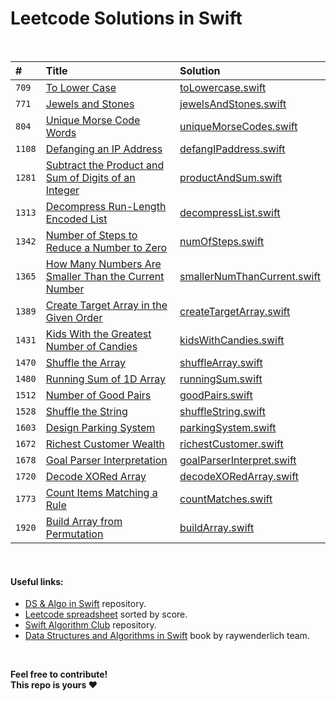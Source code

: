 # Leetcode Solutions in Swift

<br>

| #      | Title  | Solution |
| :----- | :----- | :------- |
| `709`  | [To Lower Case](https://leetcode.com/problems/to-lower-case) | [toLowercase.swift](strings/toLowercase.swift) |
| `771`  | [Jewels and Stones](https://leetcode.com/problems/jewels-and-stones) | [jewelsAndStones.swift](strings/jewelsAndStones.swift) |
| `804`  | [Unique Morse Code Words](https://leetcode.com/problems/unique-morse-code-words) | [uniqueMorseCodes.swift](other/uniqueMorseCodes.swift) |
| `1108` | [Defanging an IP Address](https://leetcode.com/problems/defanging-an-ip-address) | [defangIPaddress.swift](strings/defangIPaddress.swift) |
| `1281` | [Subtract the Product and Sum of Digits of an Integer](https://leetcode.com/problems/subtract-the-product-and-sum-of-digits-of-an-integer) | [productAndSum.swift](other/productAndSum.swift) |
| `1313` | [Decompress Run-Length Encoded List](https://leetcode.com/problems/decompress-run-length-encoded-list) | [decompressList.swift](arrays/decompressList.swift) |
| `1342` | [Number of Steps to Reduce a Number to Zero](https://leetcode.com/problems/number-of-steps-to-reduce-a-number-to-zero) | [numOfSteps.swift](other/numOfSteps.swift) |
| `1365` | [How Many Numbers Are Smaller Than the Current Number](https://leetcode.com/problems/how-many-numbers-are-smaller-than-the-current-number) | [smallerNumThanCurrent.swift](arrays/smallerNumThanCurrent.swift) |
| `1389` | [Create Target Array in the Given Order](https://leetcode.com/problems/create-target-array-in-the-given-order) | [createTargetArray.swift](arrays/createTargetArray.swift) |
| `1431` | [Kids With the Greatest Number of Candies](https://leetcode.com/problems/kids-with-the-greatest-number-of-candies) | [kidsWithCandies.swift](arrays/kidsWithCandies.swift) |
| `1470` | [Shuffle the Array](https://leetcode.com/problems/shuffle-the-array) | [shuffleArray.swift](arrays/shuffleArray.swift) |
| `1480` | [Running Sum of 1D Array](https://leetcode.com/problems/running-sum-of-1d-array) | [runningSum.swift](arrays/runningSum.swift) |
| `1512` | [Number of Good Pairs](https://leetcode.com/problems/number-of-good-pairs) | [goodPairs.swift](arrays/goodPairs.swift) |
| `1528` | [Shuffle the String](https://leetcode.com/problems/shuffle-string) | [shuffleString.swift](strings/shuffleString.swift) |
| `1603` | [Design Parking System](https://leetcode.com/problems/design-parking-system) | [parkingSystem.swift](other/parkingSystem.swift)
| `1672` | [Richest Customer Wealth](https://leetcode.com/problems/richest-customer-wealth) | [richestCustomer.swift](arrays/richestCustomer.swift) |
| `1678` | [Goal Parser Interpretation](https://leetcode.com/problems/goal-parser-interpretation) | [goalParserInterpret.swift](strings/goalParserInterpret.swift) |
| `1720` | [Decode XORed Array](https://leetcode.com/problems/decode-xored-array) | [ decodeXORedArray.swift](arrays/decodeXORedArray.swift) |
| `1773` | [Count Items Matching a Rule](https://leetcode.com/problems/count-items-matching-a-rule) | [countMatches.swift](arrays/countMatches.swift) |
| `1920` | [Build Array from Permutation](https://leetcode.com/problems/build-array-from-permutation) | [buildArray.swift](arrays/buildArray.swift) |

<br>

#### Useful links:
- [DS & Algo in Swift](https://github.com/bekadeveloper/data-structures-algorithms) repository.
- [Leetcode spreadsheet](https://docs.google.com/spreadsheets/d/1je6J87BX5C5fo5Gbok1TJncVK3-UFkiDznHUzhtHbVU/edit?usp=sharing) sorted by score.
- [Swift Algorithm Club](https://github.com/raywenderlich/swift-algorithm-club) repository.
- [Data Structures and Algorithms in Swift]() book by raywenderlich team.

<br>

**Feel free to contribute! <br>
  This repo is yours ❤️**
